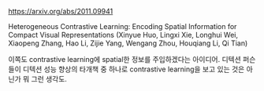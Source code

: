 https://arxiv.org/abs/2011.09941

Heterogeneous Contrastive Learning: Encoding Spatial Information for
  Compact Visual Representations (Xinyue Huo, Lingxi Xie, Longhui Wei, Xiaopeng Zhang, Hao Li, Zijie Yang, Wengang Zhou, Houqiang Li, Qi Tian)

이쪽도 contrastive learning에 spatial한 정보를 주입하겠다는 아이디어. 디텍션 퍼슨들이 디텍션 성능 향상의 타개책 중 하나로 contrastive learning을 보고 있는 것은 아닌가 뭐 그런 생각도.